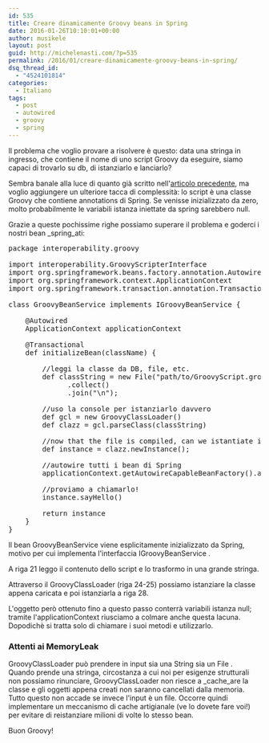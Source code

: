 ```yaml
---
id: 535
title: Creare dinamicamente Groovy beans in Spring
date: 2016-01-26T10:10:01+00:00
author: musikele
layout: post
guid: http://michelenasti.com/?p=535
permalink: /2016/01/creare-dinamicamente-groovy-beans-in-spring/
dsq_thread_id:
  - "4524101814"
categories:
  - Italiano
tags:
  - post
  - autowired
  - groovy
  - spring
---
```

Il problema che voglio provare a risolvere è questo: data una stringa in ingresso, che contiene il nome di uno script Groovy da eseguire, siamo capaci di trovarlo su db, di istanziarlo e lanciarlo?

Sembra banale alla luce di quanto già scritto nell'[articolo precedente](http://michelenasti.com/2016/01/realizzare-un-piccolo-motore-di-scripting-in-una-webapp-java-con-groovy/), ma voglio aggiungere un ulteriore tacca di complessità: lo script è una classe Groovy che contiene annotations di Spring. Se venisse inizializzato da zero, molto probabilmente le variabili istanza iniettate da spring sarebbero null.

Grazie a queste pochissime righe possiamo superare il problema e goderci i nostri bean _spring_ati:

<pre class="lang:java decode:true" title="istanziare un bean groovy che contiene annotations di spring">package interoperability.groovy

import interoperability.GroovyScripterInterface
import org.springframework.beans.factory.annotation.Autowired
import org.springframework.context.ApplicationContext
import org.springframework.transaction.annotation.Transactional

class GroovyBeanService implements IGroovyBeanService {

    @Autowired
    ApplicationContext applicationContext

    @Transactional
    def initializeBean(className) {

        //leggi la classe da DB, file, etc.
        def classString = new File("path/to/GroovyScript.groovy")
              .collect()
              .join("\n");

        //uso la console per istanziarlo davvero
        def gcl = new GroovyClassLoader()
        def clazz = gcl.parseClass(classString)

        //now that the file is compiled, can we istantiate it?
        def instance = clazz.newInstance();

        //autowire tutti i bean di Spring
        applicationContext.getAutowireCapableBeanFactory().autowireBean(instance);
        
        //proviamo a chiamarlo!
        instance.sayHello()
        
        return instance
    }
}
</pre>

Il bean <span class="lang:default decode:true  crayon-inline ">GroovyBeanService </span> viene esplicitamente inizializzato da Spring, motivo per cui implementa l'interfaccia <span class="lang:default decode:true  crayon-inline ">IGroovyBeanService</span> .

A riga 21 leggo il contenuto dello script e lo trasformo in una grande stringa.

Attraverso il <span class="lang:default decode:true  crayon-inline">GroovyClassLoader</span>  (riga 24-25) possiamo istanziare la classe appena caricata e poi istanziarla a riga 28.

L'oggetto però ottenuto fino a questo passo conterrà variabili istanza null; tramite l'applicationContext riusciamo a colmare anche questa lacuna. Dopodichè si tratta solo di chiamare i suoi metodi e utilizzarlo.

### Attenti ai MemoryLeak

<span class="lang:default decode:true  crayon-inline ">GroovyClassLoader </span> può prendere in input sia una <span class="lang:default decode:true  crayon-inline ">String</span>  sia un <span class="lang:default decode:true  crayon-inline ">File</span> . Quando prende una stringa, circostanza a cui noi per esigenze strutturali non possiamo rinunciare, GroovyClassLoader non riesce a _cache_are la classe e gli oggetti appena creati non saranno cancellati dalla memoria. Tutto questo non accade se invece l'input è un file. Occorre quindi implementare un meccanismo di cache artigianale (ve lo dovete fare voi!) per evitare di reistanziare milioni di volte lo stesso bean.

Buon Groovy!
